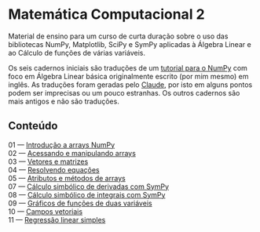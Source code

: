 # Matemática Computacional 2
Material de ensino para um curso de curta duração sobre o uso das bibliotecas NumPy, Matplotlib, SciPy e SymPy aplicadas à Álgebra Linear e ao Cálculo de funções de várias variáveis.

Os seis cadernos iniciais são traduções de um [tutorial para o NumPy](https://github.com/pzuehlke/NumPy-Tutorial) com foco em Álgebra Linear básica originalmente escrito (por mim mesmo) em inglês. As traduções foram geradas pelo [Claude](claude.ai), por isto em alguns pontos podem ser imprecisas ou um pouco estranhas. Os outros cadernos são mais antigos e não são traduções.


## Conteúdo


01 — [Introdução a arrays NumPy](https://github.com/pzuehlke/Matematica-Computacional-2/blob/main/01_introducao_a_arrays_numpy/01-introducao_a_arrays_numpy.ipynb)<br>
02 — [Acessando e manipulando arrays](https://github.com/pzuehlke/Matematica-Computacional-2/blob/main/02-acessando_e_manipulando_arrays/02-acessando_e_manipulando_arrays.ipynb)<br>
03 — [Vetores e matrizes](https://github.com/pzuehlke/Matematica-Computacional-2/blob/main/03-vetores_e_matrizes/03-vetores_e_matrizes.ipynb)<br>
04 — [Resolvendo equações](https://github.com/pzuehlke/Matematica-Computacional-2/blob/main/04-resolvendo_equacoes/04-resolvendo_equacoes.ipynb)<br>
05 — [Atributos e métodos de arrays](https://github.com/pzuehlke/Matematica-Computacional-2/blob/main/05-atributos_e_metodos_de_arrays/05-atributos_e_metodos_de_arrays.ipynb)<br>
07 — [Cálculo simbólico de derivadas com SymPy](https://github.com/pzuehlke/Matematica-Computacional-2/blob/main/07-derivacao_simbolica_com_SymPy/07-derivacao_simbolica_com_SymPy.ipynb)<br>
08 — [Cálculo simbólico de integrais com SymPy](https://github.com/pzuehlke/Matematica-Computacional-2/blob/main/08-integracao_simbolica_com_SymPy/08-integracao_simbolica_com_SymPy.ipynb)<br>
09 — [Gráficos de funções de duas variáveis](https://github.com/pzuehlke/Matematica-Computacional-2/blob/main/09-graficos_de_funcoes_de_duas_variaveis/09-graficos_de_funcoes_de_duas_variaveis.ipynb)<br>
10 — [Campos vetoriais](https://github.com/pzuehlke/Matematica-Computacional-2/blob/main/10-campos_vetoriais/10-campos_vetoriais.ipynb)<br>
11 — [Regressão linear simples](https://github.com/pzuehlke/numerical-methods/blob/main/5-minimos_quadrados/5-2_regressao_linear_simples.ipynb)<br>